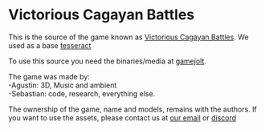 # Victorious Cagayan Battles

This is the source of the game known as [Victorious Cagayan Battles](https://playvictorious.net).
We used as a base [tesseract](http://tesseract.gg/)

To use this source you need the binaries/media at [gamejolt](https://gamejolt.com/games/cagayanbattles/399759).

The game was made by:<br>
-Agustin: 3D, Music and ambient<br>
-Sebastian: code, research, everything else.

The ownership of the game, name and models, remains with the authors.
If you want to use the assets, please contact us at [our email](carboncopycatgames@gmail.com) or [discord](https://discord.gg/qgxJ4UR)
